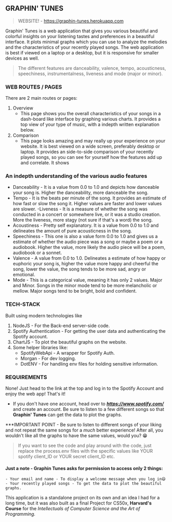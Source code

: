 ## GRAPHIN' TUNES

> WEBSITE! - https://graphin-tunes.herokuapp.com

Graphin' Tunes is a web application that gives you various beautiful and colorful insights on your listening tastes and preferences in a beautiful interface. It plots minimal graphs which you can use to analyze the melodies and the characteristics of your recently played songs. The web application is best if viewed on a laptop or a desktop, but it is responsive for smaller devices as well.

> The different features are danceability, valence, tempo, acousticness, speechiness, instrumentalness, liveness and mode (major or minor).

### WEB ROUTES / PAGES

There are 2 main routes or pages:

1. Overview
   - This page shows you the overall characteristics of your songs in a dash-board like interface by graphing various charts. It provides a top view of your type of music, with a indepth written explanation below.
2. Comparison
   - This page looks amazing and may really up your experience on your website. It is best viewed on a wide screen, preferably desktop or laptop. It provides an side-to-side comparison of your recently played songs, so you can see for yourself how the features add up and correlate. It shows

### An indepth understanding of the various audio features

- Danceability - It is a value from 0.0 to 1.0 and depicts how danceable your song is. Higher the danceability, more danceable the song.
- Tempo - It is the beats per minute of the song. It provides an estimate of how fast or slow the song it. Higher values are faster and lower values are slower.
  -Liveness - It is a measure of whether the song was conducted in a concert or somewhere live, or it was a studio creation. More the liveness, more stagy (not sure if that's a word) the song.
- Acoustiness - Pretty self explanatory. It is a value from 0.0 to 1.0 and delineates the amount of pure acousticness in the song.
- Speechiness - This one is also a value form 0.0 to 1.0 and gives us a estimate of whether the audio piece was a song or maybe a poem or a audiobook. Higher the value, more likely the audio piece will be a poem, audiobook or a sonnet.
- Valence - A value from 0.0 to 1.0. Delineates a estimate of how happy or euphoric your song is, higher the value more happy and cheerful the song, lower the value, the song tends to be more sad, angry or emotional.
- Mode - This is a categorical value, meaning it has only 2 values. Major and Minor. Songs in the minor mode tend to be more melancholic or mellow. Major songs tend to be bright, bold and confident.

### TECH-STACK

Built using modern technologies like

1. NodeJS - For the Back-end server-side code.
2. Spotify Authentication - For getting the user data and authenticating the Spotify account.
3. ChartJS - To plot the beautiful graphs on the website.
4. Some helper libraries like:
   - SpotifyWebApi - A wrapper for Spotify Auth.
   - Morgan - For dev logging.
   - DotENV - For handling env files for holding sensitive information.

### REQUIREMENTS

None! Just head to the link at the top and log in to the Spotify Account and enjoy the web app! That's it!

- If you don't have one account, head over to ***https://www.spotify.com/*** and create an account. Be sure to listen to a few different songs so that **Graphin' Tunes** can get the data to plot the graphs.

\*\*\*IMPORTANT POINT - Be sure to listen to different songs of your liking and not repeat the same songs for a _much_ better experience! After all, you wouldn't like all the graphs to have the same values, would you? 😁

> If you want to see the code and play around with the code, just replace the process.env files with the specific values like YOUR spotify client_ID or YOUR secret client_ID etc.

#### Just a note - Graphin Tunes asks for permission to access only 2 things:

    - Your email and name - To display a welcome message when you log in😄
    - Your recently played songs - To get the data to plot the beautiful graphs.

This application is a standalone project on its own and an idea I had for a long time, but it was also built as a final Project for CS50x, **Harvard's Course** for the _Intellectuals of Computer Science and the Art of Programming._

